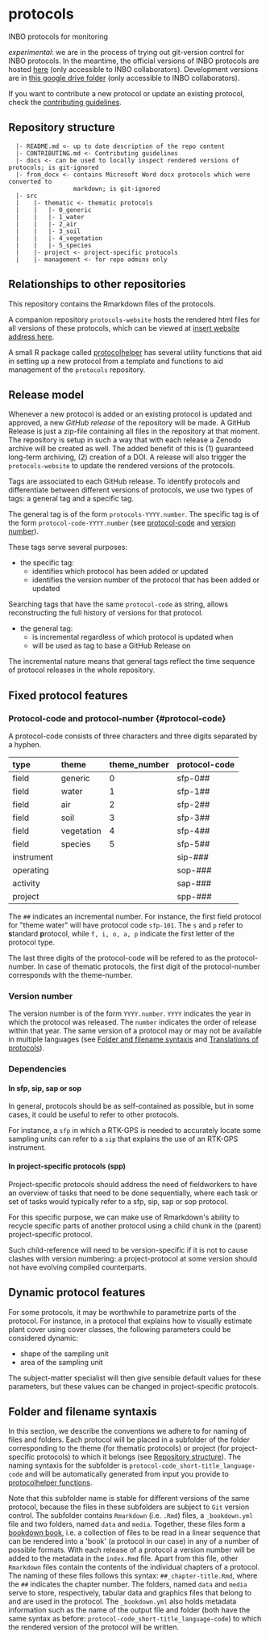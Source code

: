 # protocols

INBO protocols for monitoring

*experimental*: we are in the process of trying out git-version control for INBO protocols. In the meantime, the official versions of INBO protocols are hosted [here](https://sites.google.com/a/inbo.be/veldprotocols/) (only accessible to INBO collaborators). 
Development versions are in [this google drive folder](https://drive.google.com/drive/folders/0BzUqT1wpznBXY2ZqaXh2a0tyd2M) (only accessible to INBO collaborators). 


If you want to contribute a new protocol or update an existing protocol, check the [contributing guidelines](CONTRIBUTING.md).

## Repository structure

```
  |- README.md <- up to date description of the repo content
  |- CONTRIBUTING.md <- Contributing guidelines
  |- docs <- can be used to locally inspect rendered versions of protocols; is git-ignored
  |- from_docx <- contains Microsoft Word docx protocols which were converted to 
                  markdown; is git-ignored
  |- src
  |    |- thematic <- thematic protocols
  |    |   |- 0_generic
  |    |   |- 1_water 
  |    |   |- 2_air 
  |    |   |- 3_soil 
  |    |   |- 4_vegetation 
  |    |   |- 5_species
  |    |- project <- project-specific protocols
  |    |- management <- for repo admins only
```

## Relationships to other repositories

This repository contains the Rmarkdown files of the protocols. 

A companion repository `protocols-website` hosts the rendered html files for all versions of these protocols, which can be viewed at [insert website address here]().

A small R package called [protocolhelper](https://github.com/inbo/protocolhelper) has several utility functions that aid in setting up a new protocol from a template and functions to aid management of the `protocols` repository.



## Release model

Whenever a new protocol is added or an existing protocol is updated and approved, a new _GitHub release_ of the repository will be made.
A GitHub Release is just a zip-file containing all files in the repository at that moment. 
The repository is setup in such a way that with each release a Zenodo archive will be created as well. 
The added benefit of this is (1) guaranteed long-term archiving, (2) creation of a DOI.
A release will also trigger the `protocols-website` to update the rendered versions of the protocols.

Tags are associated to each GitHub release.
To identify protocols and differentiate between different versions of protocols, we use two types of tags: a general tag and a specific tag.

The general tag is of the form `protocols-YYYY.number`.
The specific tag is of the form `protocol-code-YYYY.number` (see [protocol-code](#protocol-code) and [version number](#version-number)).

These tags serve several purposes:

- the specific tag: 
    - identifies which protocol has been added or updated 
    - identifies the version number of the protocol that has been 
added or updated

Searching tags that have the same `protocol-code` as string, allows reconstructing the full history of versions for that protocol.

- the general tag:
    - is incremental regardless of which protocol is updated when
    - will be used as tag to base a GitHub Release on 

The incremental nature means that general tags reflect the time sequence of protocol releases in the whole repository.



## Fixed protocol features

### Protocol-code and protocol-number {#protocol-code}

A protocol-code consists of three characters and three digits separated by a hyphen.

|type             |theme      |theme_number |protocol-code
|:----------------|:----------|:------------|:------------|
|field            |generic    |0            |sfp-0##
|field            |water      |1            |sfp-1##
|field            |air        |2            |sfp-2##
|field            |soil       |3            |sfp-3##
|field            |vegetation |4            |sfp-4##
|field            |species    |5            |sfp-5##
|instrument       |           |             |sip-###
|operating        |           |             |sop-###
|activity         |           |             |sap-###
|project          |           |             |spp-###

The `##` indicates an incremental number. 
For instance, the first field protocol for "theme water" will have protocol code `sfp-101`.
The `s` and `p` refer to **s**tandard **p**rotocol, while `f, i, o, a, p` indicate the first letter of the protocol type.

The last three digits of the protocol-code will be refered to as the protocol-number. 
In case of thematic protocols, the first digit of the protocol-number corresponds with the theme-number.

### Version number

The version number is of the form `YYYY.number`. `YYYY` indicates the year in which the protocol was released. The `number` indicates the order of release within that year.
The same version of a protocol may or may not be available in multiple languages (see [Folder and filename syntaxis](#folder-and-filename-syntaxis) and [Translations of protocols](CONTRIBUTING.md#translations-of-protocols)).


### Dependencies

#### In sfp, sip, sap or sop

In general, protocols should be as self-contained as possible, but in some cases, it could be useful to refer to other protocols.

For instance, a `sfp` in which a RTK-GPS is needed to accurately locate some sampling units can refer to a `sip` that explains the use of an RTK-GPS instrument.

#### In project-specific protocols (spp)

Project-specific protocols should address the need of fieldworkers to have an overview of tasks that need to be done sequentially, where each task or set of tasks would typically refer to a sfp, sip, sap or sop protocol.

For this specific purpose, we can make use of Rmarkdown's ability to recycle  specific parts of another protocol using a child chunk in the (parent) project-specific protocol.

Such child-reference will need to be version-specific if it is not to cause clashes with version numbering: a project-protocol at some version should not have evolving compiled counterparts.

## Dynamic protocol features

For some protocols, it may be worthwhile to parametrize parts of the protocol. 
For instance, in a protocol that explains how to visually estimate plant cover using cover classes, the following parameters could be considered dynamic:

- shape of the sampling unit
- area of the sampling unit

The subject-matter specialist will then give sensible default values for these parameters, but these values can be changed in project-specific protocols.


## Folder and filename syntaxis

In this section, we describe the conventions we adhere to for naming of files and folders.
Each protocol will be placed in a subfolder of the folder corresponding to the theme (for thematic protocols) or project (for project-specific protocols) to which it belongs (see [Repository structure](#repository-structure)). 
The naming syntaxis for the subfolder is `protocol-code_short-title_language-code` and will be automatically generated from input you provide to [protocolhelper functions](#starting-a-new-protocol-with-the-aid-of-protocolhelper-functions).

Note that this subfolder name is stable for different versions of the same protocol, because the files in these subfolders are subject to `Git` version control. 
The subfolder contains `Rmarkdown` (i.e. `.Rmd`) files, a `_bookdown.yml` file and two folders, named `data` and `media`. 
Together, these files form a [bookdown book](https://bookdown.org/yihui/bookdown/), i.e. a collection of files to be read in a linear sequence that can be rendered into a 'book' (a protocol in our case) in any of a number of possible formats.
With each release of a protocol a version number will be added to the metadata in the `index.Rmd` file.
Apart from this file, other `Rmarkdown` files contain the contents of the individual chapters of a protocol. 
The naming of these files follows this syntax: `##_chapter-title.Rmd`, where the `##` indicates the chapter number.
The folders, named `data` and `media` serve to store, respectively, tabular data and graphics files that belong to and are used in the protocol.
The `_bookdown.yml` also holds metadata information such as the name of the output file and folder (both have the same syntax as before: `protocol-code_short-title_language-code`) to which the rendered version of the protocol will be written.





